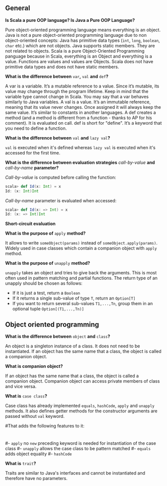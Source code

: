 General
-------

**Is Scala a pure OOP language? Is Java a Pure OOP Language?**

Pure object-oriented programming language means everything is an object.
Java is not a pure object-oriented programming language due to non object-oriented concepts:
Java has primitive data types (`int`, `long`, `boolean`, `char` etc.) which are not objects.
Java supports static members. They are not related to objects.
Scala is a pure Object-Oriented Programming panguage because in Scala, everything is an Object and everything is a value. Functions are values and values are Objects. Scala does not have primitive data types and does not have static members.

**What is the difference between** `var`**,** `val` **and** `def`**?**

A var is a variable. It’s a mutable reference to a value. Since it’s mutable, its value may change through the program lifetime. Keep in mind that the variable type cannot change in Scala. You may say that a var behaves similarly to Java variables.
A val is a value. It’s an immutable reference, meaning that its value never changes. Once assigned it will always keep the same value. It’s similar to constants in another languages.
A def creates a method (and a method is different from a function - thanks to AP for his comment). It is evaluated on call.
def is short for "define". It’s a keyword that you need to define a function.

**What is the difference between** `val` **and** `lazy val`**?**

`val` is executed when it's defined whereas `lazy val` is executed when it's accessed for the first time.

**What is the difference between evaluation strategies** _call-by-value_ **and** _call-by-name_ **parameter?**

_Call-by-value_ is computed before calling the function:
```scala
scala> def Id(x: Int) = x
Id: (x: Int)Int
```

_Call-by-name_ parameter is evaluated when accessed:
```scala
scala> def Id(x: => Int) = x
Id: (x: => Int)Int
```

**Short-circuit evaluation**



**What is the purpose of** `apply` **method?**

It allows to write `someObject(params)` instead of `someObject.apply(params)`. Widely used in case classes which contain a companion object with `apply` method.

**What is the purpose of** `unapply` **method?**

`unapply` takes an object and tries to give back the arguments. This is most often used in pattern matching and partial functions. The return type of an unapply should be chosen as follows:

- If it is just a test, return a `Boolean`
- If it returns a single sub-value of type `T`, return an `Option[T]`
- If you want to return several sub-values `T1,...,Tn`, group them in an optional tuple `Option[(T1,...,Tn)]`

Object oriented programming
---------------------------

**What is the difference between** `object` **and** `class`**?**

An object is a singleton instance of a class. It does not need to be instantiated. If an object has the same name that a class, the object is called a companion object.

**What is companion object?**

If an object has the same name that a class, the object is called a companion object. Companion object can access private members of class and vice versa.

**What is** `case class`**?**

Case class has already implemented `equals`, `hashCode`, `apply` and `unapply` methods. It also defines getter methods for the constructor arguments are passed without `val` keyword.

#That adds the following features to it:
#
#- `apply` no `new` preceding keyword is needed for instantiation of the case class
#- `unapply` allows the case class to be pattern matched
#- `equals` adds object equality
#- `hashCode` 

**What is** `trait`**?**

Traits are similar to Java's interfaces and cannot be instantiated and therefore have no parameters.
